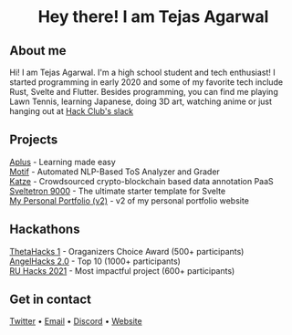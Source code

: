 <h1 align="center"> Hey there! I am Tejas Agarwal </h1>

## About me
Hi! I am Tejas Agarwal. I'm a high school student and tech enthusiast! I started programming in early 2020 and some of my favorite tech include Rust, Svelte and Flutter. Besides programming, you can find me playing Lawn Tennis, learning Japanese, doing 3D art, watching anime or just hanging out at [Hack Club's slack](https://hack.af/slack)

## Projects
[Aplus](https://github.com/aplus-app) - Learning made easy<br/>
  [Motif](https://github.com/motifapp) - Automated NLP-Based ToS Analyzer and Grader<br>
[Katze](https://github.com/getkatze) - Crowdsourced crypto-blockchain based data annotation PaaS<br>
[Sveltetron 9000](https://github.com/tejasag/sveltetron-9000) - The ultimate starter template for Svelte<br>
[My Personal Portfolio (v2)](https://github.com/tejasag/website-v2) - v2 of my personal portfolio website<br>

## Hackathons
[ThetaHacks 1](https://thetahacks.tech) - Oraganizers Choice Award (500+ participants) <br>
[AngelHacks 2.0](https://angelhacks.org) - Top 10 (1000+ participants) <br>
[RU Hacks 2021](https://ruhacks.com) - Most impactful project (600+ participants) <br>

## Get in contact
[Twitter](https://twitter.com/AgTejas) • [Email](mailto:tejas.agarwal.bly@gmail.com) • [Discord](https://discord.com/users/771687332734173185) • [Website](https://tejasagarwal.tech)
